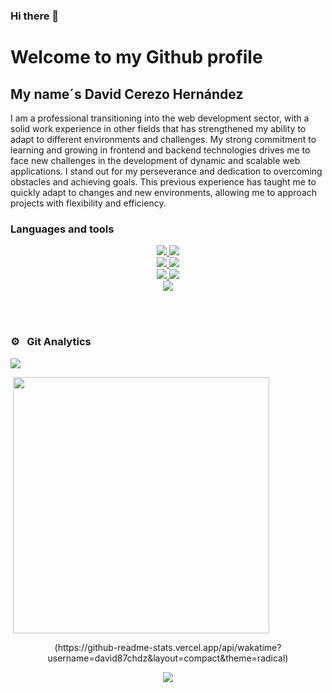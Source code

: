 ### Hi there 👋

<!--
**david87chdz/david87chdz** is a ✨ _special_ ✨ repository because its `README.md` (this file) appears on your GitHub profile.

Here are some ideas to get you started:

- 🔭 I’m currently working on ...
- 🌱 I’m currently learning ...
- 👯 I’m looking to collaborate on ...
- 🤔 I’m looking for help with ...
- 💬 Ask me about ...
- 📫 How to reach me: ...
- 😄 Pronouns: ...
- ⚡ Fun fact: ...
-->
<h1>Welcome to my Github profile</h1>
<h2>My name´s David Cerezo Hernández</h2>
<p>I am a professional transitioning into the web development sector, with a solid work experience in other fields that has strengthened my ability to adapt to different environments and challenges. My strong commitment to learning and growing in frontend and backend technologies drives me to face new challenges in the development of dynamic and scalable web applications. I stand out for my perseverance and dedication to overcoming obstacles and achieving goals. This previous experience has taught me to quickly adapt to changes and new environments, allowing me to approach projects with flexibility and efficiency.</p>


<h3>Languages and tools</h3>

<p align="center">
  <a href="https://skillicons.dev">
    <img src="https://skillicons.dev/icons?i=js,angular,react,ts" />
    <img src="https://skillicons.dev/icons?i=bootstrap,tailwind,css,html" />
    <br>
     <img src="https://skillicons.dev/icons?i=php,symfony,nodejs,express" />
     <img src="https://skillicons.dev/icons?i=mysql,mongodb,postgres,postman" />
    <br>
    <img src="https://skillicons.dev/icons?i=java,spring,hibernate,maven" />
    <img src="https://skillicons.dev/icons?i=vite,npm,github,git" />
     <br>
    <img src="https://skillicons.dev/icons?i=aws,vscode,idea,sass,docker" />
  </a>
</p>
<br><br>
<h3>⚙️ &nbsp; Git Analytics</h3

 <div>
<p><img align="center" src="https://github-readme-stats.vercel.app/api?username=david87chdz&theme=dark&show_icons=true" /></p>
<p>&nbsp;<img align="center" src="https://github-readme-stats.vercel.app/api/top-langs/?username=david87chdz&theme=dark&layout=compact" width="410" /></p>
</div>


  

<!-- Para el wata time
![david87chdz wakatime stats]
 -->
<div align="center">
(https://github-readme-stats.vercel.app/api/wakatime?username=david87chdz&layout=compact&theme=radical)
</div>

<p align="center">

<a href="https://github.com/FahimFBA/github-readme-twitter">
<img align="center" src="https://github-readme-twitter.gazf.vercel.app/api?id=david87chdz&layout=wide&show_reply=off&show_retweet=off" />
</a>

</p>
